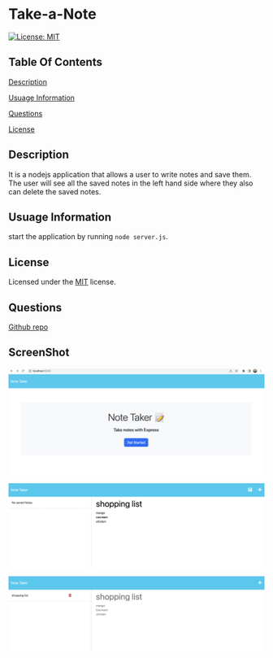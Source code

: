 # Take-a-Note

[![License: MIT](https://img.shields.io/badge/License-MIT-yellow.svg)](https://opensource.org/licenses/MIT)

## Table Of Contents

[Description](#description)

[Usuage Information](#usuage-information)

[Questions](#questions)

[License](#license)

## Description

It is a nodejs application that allows a user to write notes and save them. The user will see all the saved notes in the left hand side where they also can delete the saved notes.

## Usuage Information

start the application by running `node server.js`.

## License

Licensed under the [MIT](https://choosealicense.com/licenses/mit) license.

## Questions

[Github repo](https://github.com/devAsmi)

## ScreenShot

![Screenshot of home page](./homepage.png)

![Screenshot of newnote](./newnote.png)

![Screenshot of notelist](./notelist.png)

